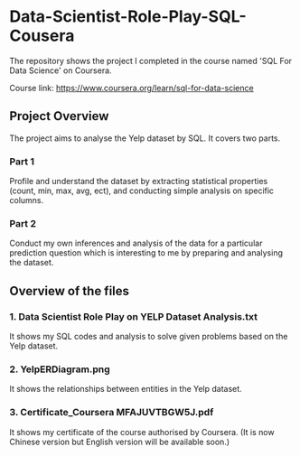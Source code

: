 # Data-Scientist-Role-Play-SQL-Cousera
The repository shows the project I completed in the course named 'SQL For Data Science' on Coursera. 

Course link: https://www.coursera.org/learn/sql-for-data-science

## Project Overview

The project aims to analyse the Yelp dataset by SQL. It covers two parts. 

### Part 1
Profile and understand the dataset by extracting statistical properties (count, min, max, avg, ect), and conducting simple analysis on specific columns.

### Part 2 
Conduct my own inferences and analysis of the data for a particular prediction question which is interesting to me by preparing and analysing the dataset. 

## Overview of the files

### 1. Data Scientist Role Play on YELP Dataset Analysis.txt 
It shows my SQL codes and analysis to solve given problems based on the Yelp dataset.

### 2. YelpERDiagram.png
It shows the relationships between entities in the Yelp dataset.

### 3. Certificate_Coursera MFAJUVTBGW5J.pdf
It shows my certificate of the course authorised by Coursera. (It is now Chinese version but English version will be available soon.)

